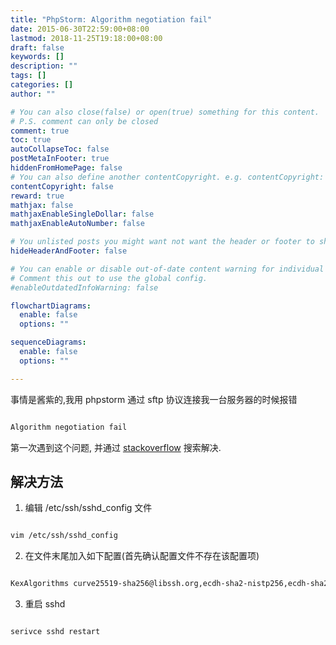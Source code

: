 ```yaml
---
title: "PhpStorm: Algorithm negotiation fail"
date: 2015-06-30T22:59:00+08:00
lastmod: 2018-11-25T19:18:00+08:00
draft: false
keywords: []
description: ""
tags: []
categories: []
author: ""

# You can also close(false) or open(true) something for this content.
# P.S. comment can only be closed
comment: true
toc: true
autoCollapseToc: false
postMetaInFooter: true
hiddenFromHomePage: false
# You can also define another contentCopyright. e.g. contentCopyright: "This is another copyright."
contentCopyright: false
reward: true
mathjax: false
mathjaxEnableSingleDollar: false
mathjaxEnableAutoNumber: false

# You unlisted posts you might want not want the header or footer to show
hideHeaderAndFooter: false

# You can enable or disable out-of-date content warning for individual post.
# Comment this out to use the global config.
#enableOutdatedInfoWarning: false

flowchartDiagrams:
  enable: false
  options: ""

sequenceDiagrams: 
  enable: false
  options: ""

---
```

事情是酱紫的,我用 phpstorm 通过 sftp 协议连接我一台服务器的时候报错

```bash

Algorithm negotiation fail
```

第一次遇到这个问题, 并通过 [stackoverflow][1] 搜索解决.

## 解决方法

1. 编辑 /etc/ssh/sshd_config 文件

```bash

vim /etc/ssh/sshd_config
```

2. 在文件末尾加入如下配置(首先确认配置文件不存在该配置项)

```bash

KexAlgorithms curve25519-sha256@libssh.org,ecdh-sha2-nistp256,ecdh-sha2-nistp384,ecdh-sha2-nistp521,diffie-hellman-group-exchange-sha256,diffie-hellman-group14-sha1,diffie-hellman-group1-sha1
```

3. 重启 sshd

```bash

serivce sshd restart
```

  [1]: http://stackoverflow.com/questions/28612875/phpstorm-algorithm-negotiation-fail
